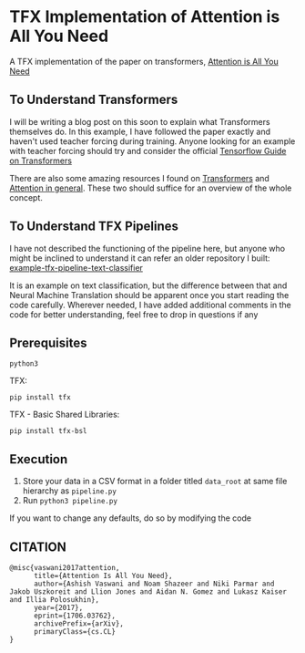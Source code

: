 # TFX Implementation of Attention is All You Need
A TFX implementation of the paper on transformers, [Attention is All You Need](https://arxiv.org/abs/1706.03762)

## To Understand Transformers
I will be writing a blog post on this soon to explain what Transformers themselves do. In this example, I have followed the paper exactly and haven't used teacher forcing during training. Anyone looking for an example with teacher forcing should try and consider the official [Tensorflow Guide on Transformers](https://www.tensorflow.org/text/tutorials/transformer)

There are also some amazing resources I found on [Transformers](https://jalammar.github.io/illustrated-transformer/) and [Attention in general](https://lilianweng.github.io/lil-log/2018/06/24/attention-attention.html#:~:text=The%20attention%20mechanism%20was%20born%20to%20help%20memorize%20long%20source,and%20the%20entire%20source%20input.). These two should suffice for an overview of the whole concept.

## To Understand TFX Pipelines
I have not described the functioning of the pipeline here, but anyone who might be inclined to understand it can refer an older repository I built: [example-tfx-pipeline-text-classifier](https://github.com/microcoder-py/example-tfx-pipeline-text-classifier)

It is an example on text classification, but the difference between that and Neural Machine Translation should be apparent once you start reading the code carefully. Wherever needed, I have added additional comments in the code for better understanding, feel free to drop in questions if any

## Prerequisites
```python3
python3
``` 
TFX: 
```python3
pip install tfx
```
TFX - Basic Shared Libraries: 
```python3
pip install tfx-bsl
```

## Execution
1. Store your data in a CSV format in a folder titled ```data_root``` at same file hierarchy as ```pipeline.py```  
2. Run ```python3 pipeline.py```

If you want to change any defaults, do so by modifying the code

## CITATION

```citation
@misc{vaswani2017attention,
      title={Attention Is All You Need}, 
      author={Ashish Vaswani and Noam Shazeer and Niki Parmar and Jakob Uszkoreit and Llion Jones and Aidan N. Gomez and Lukasz Kaiser and Illia Polosukhin},
      year={2017},
      eprint={1706.03762},
      archivePrefix={arXiv},
      primaryClass={cs.CL}
}
```
